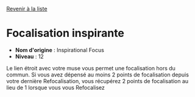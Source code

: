 [Revenir à la liste](..)

# Focalisation inspirante

 * **Nom d'origine** : Inspirational Focus
 * **Niveau** : 12


<p>Le lien étroit avec votre muse vous permet une focalisation hors du commun. Si vous avez dépensé au moins 2 points de focalisation depuis votre dernière Refocalisation, vous récupérez 2 points de focalisation au lieu de 1 lorsque vous vous Refocalisez</p>